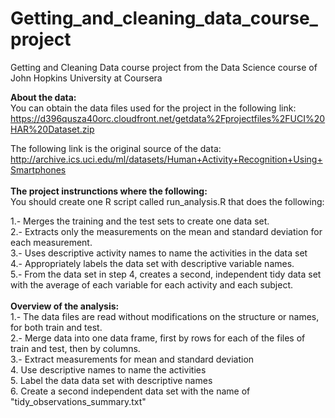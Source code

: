 # Getting_and_cleaning_data_course_project
Getting and Cleaning Data course project from the Data Science course of John Hopkins University at Coursera

**About the data:**
<br />
  You can obtain the data files used for the project in the following link: https://d396qusza40orc.cloudfront.net/getdata%2Fprojectfiles%2FUCI%20HAR%20Dataset.zip  
  
  The following link is the original source of the data:
http://archive.ics.uci.edu/ml/datasets/Human+Activity+Recognition+Using+Smartphones  
<br />
**The project instrunctions where the following:**
<br/>
You should create one R script called run_analysis.R that does the following: 

1.- Merges the training and the test sets to create one data set.  
2.- Extracts only the measurements on the mean and standard deviation for each measurement.   
3.- Uses descriptive activity names to name the activities in the data set  
4.- Appropriately labels the data set with descriptive variable names.   
5.- From the data set in step 4, creates a second, independent tidy data set with the average of each     variable for each activity and each subject.
<br/>
<br/>
**Overview of the analysis:**
<br/>
1.- The data files are read without modifications on the structure or names, for both train and test.  
  2.- Merge data into one data frame, first by rows for each of the files of train and test, then by columns.  
  3.- Extract measurements for mean and standard deviation  
  4. Use descriptive names to name the activities  
  5. Label the data data set with descriptive names  
  6. Create a second independent data set with the name of "tidy_observations_summary.txt"     
<br/>
<br/>
 
